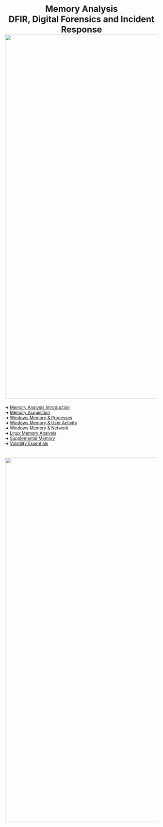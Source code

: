 
<h1 align="center">Memory Analysis<br>DFIR, Digital Forensics and Incident Response<img width="1200px" src="https://github.com/user-attachments/assets/3c611801-4d91-40e8-b35b-a2395cf04ada"></h1>

➜ [Memory Analysis Introduction](https://github.com/RosanaFSS/DFIR-Windows-Memory-Analysis/blob/main/1%20.%20Memory%20Analysis%20Introduction.md)<br>
➜ [Memory Acquisition](https://github.com/RosanaFSS/DFIR-Windows-Memory-Analysis/blob/main/2%20.%20Memory%20Acquisition.md)<br>
➜ [Windows Memory & Processes](https://github.com/RosanaFSS/DFIR-Windows-Memory-Analysis/blob/main/3%20.%20Windows%20Memory%20&%20Processes.md)<br>
➜ [Windows Memory & User Activity](https://github.com/RosanaFSS/DFIR-Windows-Memory-Analysis/blob/main/4%20.%20Windows%20Memory%20%26%20User%20Activity.md)<br>
➜ [Windows Memory & Network](https://github.com/RosanaFSS/DFIR-Windows-Memory-Analysis/blob/main/5%20.%20Windows%20Memory%20%26%20Network.md)<br>
➜ [Linux Memory Analysis](https://github.com/RosanaFSS/DFIR-Linux-and-Windows-Memory-Analysis/blob/main/6.%20Linux%20Memory%20Analysis.md)<br>
➜ [Supplemental Memory](https://github.com/RosanaFSS/DFIR-Linux-and-Windows-Memory-Analysis/blob/main/7%20.%20Supplemental%20Memory.md)<br>
➜ [Volatility Essentials](https://github.com/RosanaFSS/DFIR-Memory-Analysis/blob/main/8%20.%20Volatility%20Essentials.md)<br>

<h1 align="center"><img width="1200px" src="https://github.com/user-attachments/assets/c64f8996-b31c-4eac-9985-ae7d6f1b86ae"></h1>

